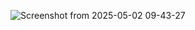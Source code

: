 ![Screenshot from 2025-05-02 09-43-27](https://github.com/user-attachments/assets/bf746c1e-17d7-4b81-92b5-38cdfe9f64c0)
